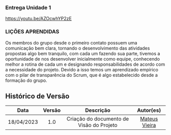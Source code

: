 ### Entrega Unidade 1

https://youtu.be/AZOcwhYP2zE

### LIÇÕES APRENDIDAS

Os membros do grupo desde o primeiro contato possuem uma comunicação bem clara, tornando o desenvolvimento das atividades propostas algo bem tranquilo, com cada um fazendo sua parte, tivemos a oportunidade de nos desenvolver inicialmente como equipe, conhecendo melhor a rotina de cada um e designando responsabilidades de acordo com a necessidade do projeto. Devido a isso temos um aprendizado empírico com o pilar de transparência do Scrum, que é algo estabelecido desde a formação do grupo.

## Histórico de Versão

|    Data    | Versão |                 Descrição                 |                Autor(es)                |
| :--------: | :-----: | :-----------------------------------------: | :-------------------------------------: |
| 18/04/2023 |   1.0   | Criação do documento de Visão do Projeto | [Mateus Vieira](https://github.com/matix0) |
